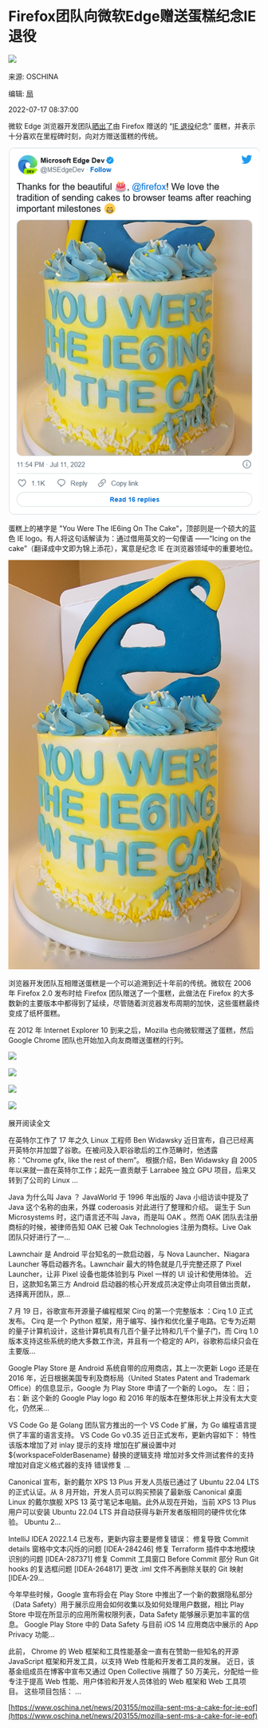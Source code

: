 # Firefox团队向微软Edge赠送蛋糕纪念IE退役
 [![](https://static.oschina.net/uploads/cooperation/news_detail_left_banner_1_nQBNO.jpg)](https://www.oschina.net/action/visit/ad?id=1456) 

来源: OSCHINA

编辑: [局](https://my.oschina.net/hardbone)

2022-07-17 08:37:00

微软 Edge 浏览器开发团队[晒出了](https://www.oschina.net/action/GoToLink?url=https%3A%2F%2Ftwitter.com%2FMSEdgeDev%2Fstatus%2F1546523327136661504)由 Firefox 赠送的 “[IE 退役](https://www.oschina.net/news/199724/goodbye-internet-explorer)纪念” 蛋糕，并表示十分喜欢在里程碑时刻，向对方赠送蛋糕的传统。

![](https://github.com/gitbobobo/gitbobobo.github.io/blob/main/img/2022-7-23%2018-03-47/58e3cbf3-0b8e-46d0-bb79-f249dd9cbb54.png?raw=true)

蛋糕上的裱字是 "You Were The IE6ing On The Cake"，顶部则是一个硕大的蓝色 IE logo。有人将这句话解读为：通过借用英文的一句俚语 ——“Icing on the cake”（翻译成中文即为锦上添花），寓意是纪念 IE 在浏览器领域中的重要地位。

![](https://github.com/gitbobobo/gitbobobo.github.io/blob/main/img/2022-7-23%2018-03-47/25bc6762-5a83-433a-9a41-f71b7020dd5f.png?raw=true)

浏览器开发团队互相赠送蛋糕是一个可以追溯到近十年前的传统。微软在 2006 年 Firefox 2.0 发布时给 Firefox 团队赠送了一个蛋糕，此做法在 Firefox 的大多数新的主要版本中都得到了延续，尽管随着浏览器发布周期的加快，这些蛋糕最终变成了纸杯蛋糕。

在 2012 年 Internet Explorer 10 到来之后，Mozilla 也向微软赠送了蛋糕，然后 Google Chrome 团队也开始加入向友商赠送蛋糕的行列。

![](http://static.oschina.net/uploads/img/201106/22061947_WEGy.jpg)

![](http://static.oschina.net/uploads/img/201210/27172515_abtN.jpg)

![](https://static.oschina.net/uploads/space/2020/0125/074038_oBmT_2720166.jpg)

![](https://static.oschina.net/uploads/space/2020/0125/074059_p1zl_2720166.jpg)

展开阅读全文

在英特尔工作了 17 年之久 Linux 工程师 Ben Widawsky 近日宣布，自己已经离开英特尔并加盟了谷歌。在被问及入职谷歌后的工作范畴时，他透露称：“Chrome gfx, like the rest of them”。 根据介绍，Ben Widawsky 自 2005 年以来就一直在英特尔工作；起先一直贡献于 Larrabee 独立 GPU 项目，后来又转到了公司的 Linux ...

Java 为什么叫 Java ？ JavaWorld 于 1996 年出版的 Java 小组访谈中提及了 Java 这个名称的由来，外媒 coderoasis 对此进行了整理和介绍。 诞生于 Sun Microsystems 时，这门语言还不叫 Java，而是叫 OAK 。然而 OAK 团队去注册商标的时候，被律师告知 OAK 已被 Oak Technologies 注册为商标。Live Oak 团队只好进行了一...

Lawnchair 是 Android 平台知名的一款启动器，与 Nova Launcher、Niagara Launcher 等启动器齐名。Lawnchair 最大的特色就是几乎完整还原了 Pixel Launcher，让非 Pixel 设备也能体验到与 Pixel 一样的 UI 设计和使用体验。 近日，这款知名第三方 Android 启动器的核心开发成员决定停止向项目做出贡献，选择离开团队，原...

7 月 19 日，谷歌宣布开源量子编程框架 Cirq 的第一个完整版本 ：Cirq 1.0 正式发布。 Cirq 是一个 Python 框架，用于编写、操作和优化量子电路。它专为近期的量子计算机设计，这些计算机具有几百个量子比特和几千个量子门，而 Cirq 1.0 版本支持这些系统的绝大多数工作流，并且有一个稳定的 API，谷歌称后续只会在主要版...

Google Play Store 是 Android 系统自带的应用商店，其上一次更新 Logo 还是在 2016 年，近日根据美国专利及商标局（United States Patent and Trademark Office）的信息显示，Google 为 Play Store 申请了一个新的 Logo。 左：旧；右：新 这个新的 Google Play logo 和 2016 年的版本在整体形状上并没有太大变化，仍然采...

VS Code Go 是 Golang 团队官方推出的一个 VS Code 扩展，为 Go 编程语言提供了丰富的语言支持。 VS Code Go v0.35 近日正式发布，更新内容如下： 特性 该版本增加了对 inlay 提示的支持 增加在扩展设置中对 ${workspaceFolderBasename} 替换的逻辑支持 增加对多文件测试套件的支持 增加对自定义格式器的支持 错误修复 ...

Canonical 宣布，新的戴尔 XPS 13 Plus 开发人员版已通过了 Ubuntu 22.04 LTS 的正式认证。从 8 月开始，开发人员可以购买预装了最新版 Canonical 桌面 Linux 的戴尔旗舰 XPS 13 英寸笔记本电脑。此外从现在开始，当前 XPS 13 Plus 用户可以安装 Ubuntu 22.04 LTS 并自动获得与新开发者版相同的硬件优化体验。 Ubuntu 2...

IntelliJ IDEA 2022.1.4 已发布，更新内容主要是修复错误： 修复导致 Commit details 窗格中文本闪烁的问题 \[IDEA-284246] 修复 Terraform 插件中本地模块识别的问题 \[IDEA-287371] 修复 Commit 工具窗口 Before Commit 部分 Run Git hooks 的复选框问题 \[IDEA-264817] 更改 .iml 文件不再删除关联的 Git 映射 \[IDEA-29...

今年早些时候，Google 宣布将会在 Play Store 中推出了一个新的数据隐私部分（Data Safety）用于展示应用会如何收集以及如何处理用户数据，相比 Play Store 中现在所显示的应用所需权限列表，Data Safety 能够展示更加丰富的信息。 Google Play Store 中的 Data Safety 与目前 iOS 14 应用商店中展示的 App Privacy 功能...

此前， Chrome 的 Web 框架和工具性能基金一直有在赞助一些知名的开源 JavaScript 框架和开发工具，以支持 Web 性能和开发者工具的发展。 近日，该基金组成员在博客中宣布又通过 Open Collective 捐赠了 50 万美元，分配给一些专注于提高 Web 性能、用户体验和开发人员体验的 Web 框架和 Web 工具项目。 这些项目包括： ...

 [https://www.oschina.net/news/203155/mozilla-sent-ms-a-cake-for-ie-eof](https://www.oschina.net/news/203155/mozilla-sent-ms-a-cake-for-ie-eof)
